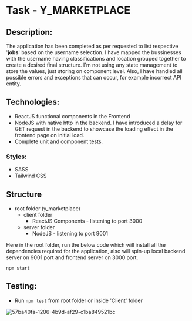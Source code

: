 # Task - Y_MARKETPLACE
## Description:
The application has been completed as per requested to list respective '**jobs**' based on the username selection. I have mapped the bussinesses with the username having classifications and location grouped together to create a desired final structure. I'm not using any state management to store the values, just storing on component level. Also, I have handled all possible errors and exceptions that can occur, for example incorrect API entity.

## Technologies:
* ReactJS functional components in the Frontend
* NodeJS with native http in the backend. I have introduced a delay for GET request in the backend to showcase the loading effect in the frontend page on initial load.
* Complete unit and component tests.

### Styles:
* SASS
* Tailwind CSS

## Structure
- root folder (y_marketplace)
  - client folder
      - ReactJS Components - listening to port 3000
  - server folder
      - NodeJS - listening to port 9001

Here in the root folder, run the below code which will install all the dependencies required for the application, also will spin-up local backend server on 9001 port and frontend server on 3000 port.

`npm start`

## Testing:
* Run `npm test` from root folder or inside 'Client' folder


![57ba40fa-1206-4b9d-af29-c1ba849521bc](https://github.com/jestinzac/y_marketplace/assets/4215450/8b8ae41e-f280-488d-9273-922a41f31f39)

